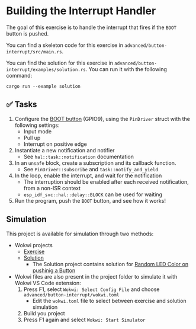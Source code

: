 # Building the Interrupt Handler

The goal of this exercise is to handle the interrupt that fires if the `BOOT` button is pushed.

You can find a skeleton code for this exercise in `advanced/button-interrupt/src/main.rs`.

You can find the solution for this exercise in `advanced/button-interrupt/examples/solution.rs`. You can run it with the following command:

```console
cargo run --example solution
```
## ✅ Tasks

1. Configure the [BOOT button](https://github.com/esp-rs/esp-rust-board#ios) (GPIO9), using the `PinDriver` struct with the following settings:
    - Input mode
    - Pull up
    - Interrupt on positive edge
2. Instantiate a new notification and notifier
    - See `hal::task::notification` documentation
3. In an `unsafe` block, create a subscription and its callback function.
    - See `PinDriver::subscribe` and `task::notify_and_yield`
4. In the loop, enable the interrupt, and wait for the notification
    - The interruption should be enabled after each received notification, from a non-ISR context
    - `esp_idf_svc::hal::delay::BLOCK` can be used for waiting
5.  Run the program, push the `BOOT` button, and see how it works!

## Simulation

This project is available for simulation through two methods:
- Wokwi projects
  - [Exercise](https://wokwi.com/projects/360623288920412161?build-cache=disable)
  - [Solution](https://wokwi.com/projects/333374799393849940?build-cache=disable)
    - The Solution project contains solution for [Random LED Color on pushinig a Button](./04_4_2_interrupts.md)
- Wokwi files are also present in the project folder to simulate it with Wokwi VS Code extension:
   1. Press F1, select `Wokwi: Select Config File` and choose `advanced/button-interrupt/wokwi.toml`
      - Edit the `wokwi.toml` file to select between exercise and solution simulation
   2. Build you project
   3. Press F1 again and select `Wokwi: Start Simulator`
